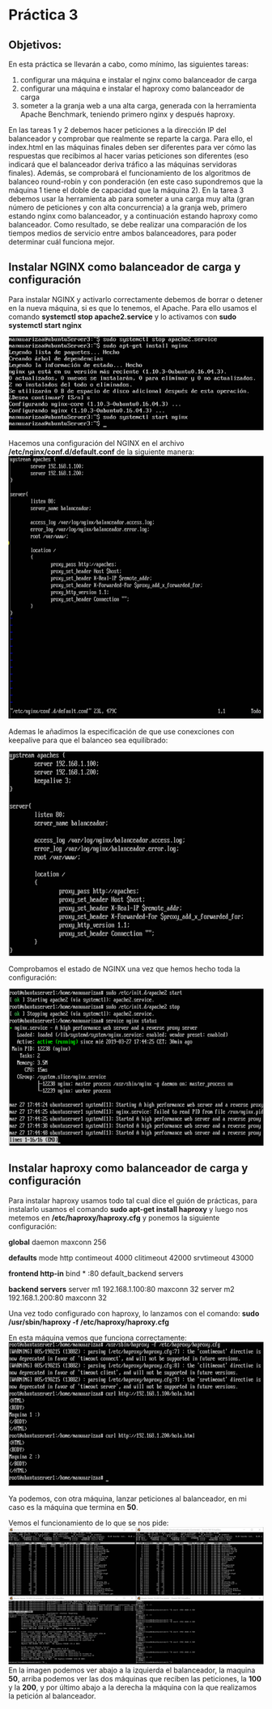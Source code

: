 # Práctica 3

## Objetivos:
En esta práctica se llevarán a cabo, como mínimo, las siguientes tareas:
1. configurar una máquina e instalar el nginx como balanceador de carga
2. configurar una máquina e instalar el haproxy como balanceador de carga
3. someter a la granja web a una alta carga, generada con la herramienta Apache Benchmark, teniendo primero nginx y después haproxy.

En las tareas 1 y 2 debemos hacer peticiones a la dirección IP del balanceador y comprobar que realmente se reparte la carga. Para ello, el index.html en las máquinas finales deben ser diferentes para ver cómo las respuestas que recibimos al hacer varias peticiones son diferentes (eso indicará que el balanceador deriva tráfico a las máquinas servidoras finales). Además, se comprobará el funcionamiento de los algoritmos de balanceo round-robin y con ponderación (en este caso supondremos que la máquina 1 tiene el doble de capacidad que la máquina 2).
En la tarea 3 debemos usar la herramienta ab para someter a una carga muy alta (gran número de peticiones y con alta concurrencia) a la granja web, primero estando nginx como balanceador, y a continuación estando haproxy como balanceador. Como resultado, se debe realizar una comparación de los tiempos medios de servicio entre ambos balanceadores, para poder determinar cuál funciona mejor.

## Instalar NGINX como balanceador de carga y configuración
Para instalar NGINX y activarlo correctamente debemos de borrar o detener en la nueva máquina, si es que lo tenemos, el Apache.
Para ello usamos el comando **systemctl stop apache2.service**
y lo activamos con **sudo systemctl start nginx**

![imagen](https://github.com/manuuarizaa/SWAP/blob/master/practica3/DetenerApacheYactivarNginX.png)

Hacemos una configuración del NGINX en el archivo **/etc/nginx/conf.d/default.conf** de la siguiente manera:
![imagen](https://github.com/manuuarizaa/SWAP/blob/master/practica3/configuracionNGINX.png)


Ademas le añadimos la especificación de que use conexciones con keepalive para que el balanceo sea equilibrado:

![imagen](https://github.com/manuuarizaa/SWAP/blob/master/practica3/NGINXkeepalive.png)

Comprobamos el estado de NGINX una vez que hemos hecho toda la configuración:

![imagen](https://github.com/manuuarizaa/SWAP/blob/master/practica3/statusNginx.png)

## Instalar haproxy como balanceador de carga y configuración
Para instalar haproxy usamos todo tal cual dice el guión de prácticas, para instalarlo usamos el comando **sudo apt-get install haproxy** y luego nos metemos en **/etc/haproxy/haproxy.cfg** y ponemos la siguiente configuración:

**global**
	daemon
	maxconn 256

**defaults**
	mode http
contimeout 4000
clitimeout 42000
srvtimeout 43000

**frontend http-in**
	bind * :80
	default_backend servers

**backend servers**
server m1 192.168.1.100:80 maxconn 32
server m2 192.168.1.200:80 maxconn 32

Una vez todo configurado con haproxy, lo lanzamos con el comando:
**sudo /usr/sbin/haproxy -f /etc/haproxy/haproxy.cfg**

En esta máquina vemos que funciona correctamente:
![imagen](https://github.com/manuuarizaa/SWAP/blob/master/practica3/HaproxyFuncionando.png)

Ya podemos, con otra máquina, lanzar peticiones al balanceador, en mi caso es la máquina que termina en **50**.

Vemos el funcionamiento de lo que se nos pide:
![imagen](https://github.com/manuuarizaa/SWAP/blob/master/practica3/p3funcionandohaproxy.png)
En la imagen podemos ver abajo a la izquierda el balanceador, la maquina **50**, arriba podemos ver las dos máquinas que reciben las peticiones, la **100** y la **200**, y por último abajo a la derecha la máquina con la que realizamos la petición al balanceador.







